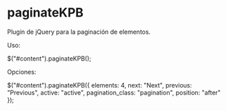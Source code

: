 paginateKPB
===========

Plugin de jQuery para la paginación de elementos.

Uso:

$("#content").paginateKPB();

Opciones:

$("#content").paginateKPB({
    elements: 4,
    next: "Next",
    previous: "Previous",
    active: "active",
    pagination_class: "pagination",
    position: "after"
});
